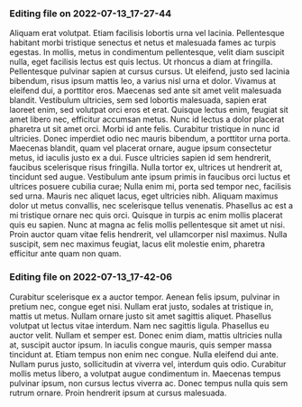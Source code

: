 

### Editing file on 2022-07-13_17-27-44

Aliquam erat volutpat. Etiam facilisis lobortis urna vel lacinia. Pellentesque habitant morbi tristique senectus et netus et malesuada fames ac turpis egestas. In mollis, metus in condimentum pellentesque, velit diam suscipit nulla, eget facilisis lectus est quis lectus. Ut rhoncus a diam at fringilla. Pellentesque pulvinar sapien at cursus cursus. Ut eleifend, justo sed lacinia bibendum, risus ipsum mattis leo, a varius nisl urna et dolor. Vivamus at eleifend dui, a porttitor eros. Maecenas sed ante sit amet velit malesuada blandit. Vestibulum ultricies, sem sed lobortis malesuada, sapien erat laoreet enim, sed volutpat orci eros et erat. Quisque lectus enim, feugiat sit amet libero nec, efficitur accumsan metus. Nunc id lectus a dolor placerat pharetra ut sit amet orci. Morbi id ante felis. Curabitur tristique in nunc id ultricies.
Donec imperdiet odio nec mauris bibendum, a porttitor urna porta. Maecenas blandit, quam vel placerat ornare, augue ipsum consectetur metus, id iaculis justo ex a dui. Fusce ultricies sapien id sem hendrerit, faucibus scelerisque risus fringilla. Nulla tortor ex, ultrices ut hendrerit at, tincidunt sed augue. Vestibulum ante ipsum primis in faucibus orci luctus et ultrices posuere cubilia curae; Nulla enim mi, porta sed tempor nec, facilisis sed urna. Mauris nec aliquet lacus, eget ultricies nibh. Aliquam maximus dolor ut metus convallis, nec scelerisque tellus venenatis. Phasellus ac est a mi tristique ornare nec quis orci. Quisque in turpis ac enim mollis placerat quis eu sapien. Nunc at magna ac felis mollis pellentesque sit amet ut nisi. Proin auctor quam vitae felis hendrerit, vel ullamcorper nisl maximus. Nulla suscipit, sem nec maximus feugiat, lacus elit molestie enim, pharetra efficitur ante quam non quam.




### Editing file on 2022-07-13_17-42-06

Curabitur scelerisque ex a auctor tempor. Aenean felis ipsum, pulvinar in pretium nec, congue eget nisi. Nullam erat justo, sodales at tristique in, mattis ut metus. Nullam ornare justo sit amet sagittis aliquet. Phasellus volutpat ut lectus vitae interdum. Nam nec sagittis ligula. Phasellus eu auctor velit.
Nullam et semper est. Donec enim diam, mattis ultricies nulla at, suscipit auctor ipsum. In iaculis congue mauris, quis semper massa tincidunt at. Etiam tempus non enim nec congue. Nulla eleifend dui ante. Nullam purus justo, sollicitudin at viverra vel, interdum quis odio. Curabitur mollis metus libero, a volutpat augue condimentum in. Maecenas tempus pulvinar ipsum, non cursus lectus viverra ac. Donec tempus nulla quis sem rutrum ornare. Proin hendrerit ipsum at cursus malesuada.


